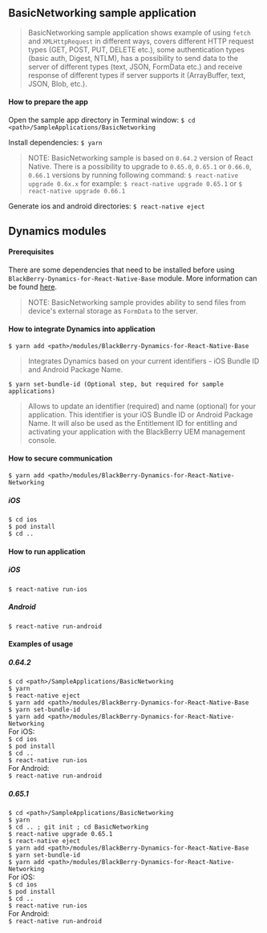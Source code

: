 ## BasicNetworking sample application
> BasicNetworking sample application shows example of using `fetch` and `XMLHttpRequest` in different ways, covers different HTTP request types (GET, POST, PUT, DELETE etc.), some authentication types (basic auth, Digest, NTLM), has a possibility to send data to the server of different types (text, JSON, FormData etc.) and receive response of different types if server supports it (ArrayBuffer, text, JSON, Blob, etc.).

#### How to prepare the app
Open the sample app directory in Terminal window:
`$ cd <path>/SampleApplications/BasicNetworking`

Install dependencies:
`$ yarn`

> NOTE: BasicNetworking sample is based on `0.64.2` version of React Native. There is a possibility to upgrade to `0.65.0`, `0.65.1` or `0.66.0`, `0.66.1` versions by running following command:
`$ react-native upgrade 0.6x.x`
for example:
`$ react-native upgrade 0.65.1`
or
`$ react-native upgrade 0.66.1`

Generate ios and android directories:
`$ react-native eject`

## Dynamics modules
#### Prerequisites
There are some dependencies that need to be installed before using `BlackBerry-Dynamics-for-React-Native-Base` module. More information can be found [here](https://github.com/blackberry/BlackBerry-Dynamics-React-Native-SDK/tree/master/modules/BlackBerry-Dynamics-for-React-Native-Base#Preconditions).
> NOTE: BasicNetworking sample provides ability to send files from device's external storage as `FormData` to the server.

#### How to integrate Dynamics into application
	$ yarn add <path>/modules/BlackBerry-Dynamics-for-React-Native-Base

> Integrates Dynamics based on your current identifiers - iOS Bundle ID and Android Package Name.

	$ yarn set-bundle-id (Optional step, but required for sample applications)

> Allows to update an identifier (required) and name (optional) for your application. This identifier is your iOS Bundle ID or Android Package Name. It will also be used as the Entitlement ID for entitling and activating your application with the BlackBerry UEM management console.

#### How to secure communication
	$ yarn add <path>/modules/BlackBerry-Dynamics-for-React-Native-Networking

##### iOS
`$ cd ios`  
`$ pod install`  
`$ cd ..`

#### How to run application
##### iOS
`$ react-native run-ios`

##### Android
`$ react-native run-android`

#### Examples of usage
##### 0.64.2
`$ cd <path>/SampleApplications/BasicNetworking`  
`$ yarn`  
`$ react-native eject`  
`$ yarn add <path>/modules/BlackBerry-Dynamics-for-React-Native-Base`  
`$ yarn set-bundle-id`  
`$ yarn add <path>/modules/BlackBerry-Dynamics-for-React-Native-Networking`  
For iOS:  
`$ cd ios`  
`$ pod install`  
`$ cd ..`  
`$ react-native run-ios`  
For Android:  
`$ react-native run-android`
##### 0.65.1
`$ cd <path>/SampleApplications/BasicNetworking`  
`$ yarn`  
`$ cd .. ; git init ; cd BasicNetworking`  
`$ react-native upgrade 0.65.1`  
`$ react-native eject`  
`$ yarn add <path>/modules/BlackBerry-Dynamics-for-React-Native-Base`  
`$ yarn set-bundle-id`  
`$ yarn add <path>/modules/BlackBerry-Dynamics-for-React-Native-Networking`  
For iOS:  
`$ cd ios`  
`$ pod install`  
`$ cd ..`  
`$ react-native run-ios`  
For Android:  
`$ react-native run-android`
